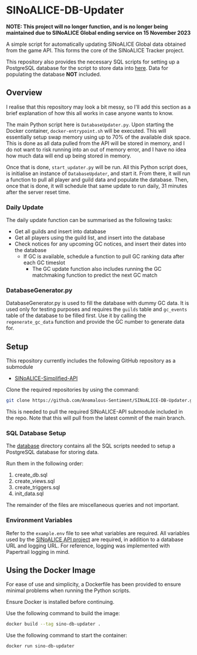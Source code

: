 # SINoALICE-DB-Updater
**NOTE: This project will no longer function, and is no longer being maintained due to SINoALICE Global ending service on 15 November 2023**

A simple script for automatically updating SINoALICE Global data obtained from the game API. This forms the core of the SINoALICE Tracker project.

This repository also provides the necessary SQL scripts for setting up a PostgreSQL database for the script to store data into [here](https://github.com/Anomalous-Sentiment/SINoALICE-DB-Updater/tree/main/database). Data for populating the database **NOT** included.

## Overview
I realise that this repository may look a bit messy, so I'll add this section as a brief explanation of how this all works in case anyone wants to know.

The main Python script here is `DatabaseUpdater.py`. Upon starting the Docker container, `docker-entrypoint.sh` will be executed. This will essentially setup swap memory using up to 70% of the available disk space. This is done as all data pulled from the API will be stored in memory, and I do not want to risk running into an out of memory error, and I have no idea how much data will end up being stored in memory.

Once that is done, `start_updater.py` will be run. All this Python script does, is initialise an instance of `DatabaseUpdater`, and start it. From there, it will run a function to pull all player and guild data and populate the database. Then, once that is done, it will schedule that same update to run daily, 31 minutes after the server reset time.

### Daily Update
The daily update function can be summarised as the following tasks:
- Get all guilds and insert into database
- Get all players using the guild list, and insert into the database
- Check notices for any upcoming GC notices, and insert their dates into the database
    - If GC is available, schedule a function to pull GC ranking data after each GC timeslot
        - The GC update function also includes running the GC matchmaking function to predict the next GC match

### DatabaseGenerator.py
DatabaseGenerator.py is used to fill the database with dummy GC data. It is used only for testing purposes and requires the `guilds` table and `gc_events` table of the database to be filled first. Use it by calling the `regenerate_gc_data` function and provide the GC number to generate data for.


## Setup
This repository currently includes the following GitHub repository as a submodule
- [SINoALICE-Simplified-API](https://github.com/Anomalous-Sentiment/SINoALICE-Simplified-API)

Clone the required repositories by using the command:
```bash
git clone https://github.com/Anomalous-Sentiment/SINoALICE-DB-Updater.git --recurse-submodules
```

This is needed to pull the required SINoALICE-API submodule included in the repo. Note that this will pull from the latest commit of the main branch.

### SQL Database Setup
The [database](/database) directory contains all the SQL scripts needed to setup a PostgreSQL database for storing data.

Run them in the following order:
1. create_db.sql
2. create_views.sql
3. create_triggers.sql
4. init_data.sql

The remainder of the files are miscellaneous queries and not important. 

### Environment Variables
Refer to the `example.env` file to see what variables are required. All variables used by the [SINoALICE API project](https://github.com/Anomalous-Sentiment/SINoALICE-Simplified-API) are required, in addition to a database URL and logging URL. For reference, logging was implemented with Papertrail logging in mind.

## Using the Docker Image
For ease of use and simplicity, a Dockerfile has been provided to ensure minimal problems when running the Python scripts.

Ensure Docker is installed before continuing.

Use the following command to build the image:
```bash
docker build --tag sino-db-updater .
```

Use the following command to start the container:
```bash
docker run sino-db-updater
```